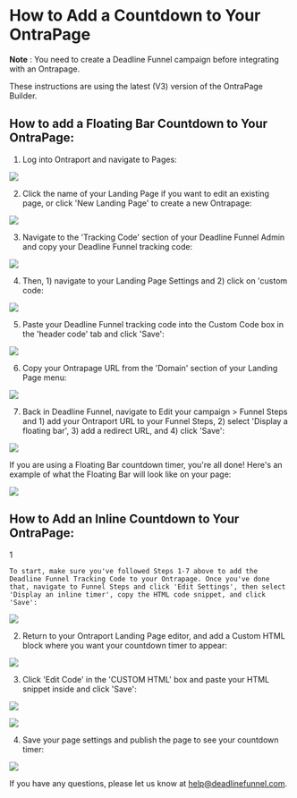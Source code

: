 # How to Add a Countdown to Your OntraPage

**Note** : You need to create a Deadline Funnel campaign before integrating with an Ontrapage.

These instructions are using the latest \(V3\) version of the OntraPage Builder.

## How to add a Floating Bar Countdown to Your OntraPage:

1. Log into Ontraport and navigate to Pages:

![](https://s3.amazonaws.com/helpscout.net/docs/assets/53974d6ce4b0c76107b109d1/images/5a2049952c7d3a71c72be199/file-tIk1Gk28bq.png)

2. Click the name of your Landing Page if you want to edit an existing page, or click 'New Landing Page' to create a new Ontrapage:

![](https://s3.amazonaws.com/helpscout.net/docs/assets/53974d6ce4b0c76107b109d1/images/5b9013f00428631d7a8abd9b/file-kVQtCIeQla.png)

3. Navigate to the 'Tracking Code' section of your Deadline Funnel Admin and copy your Deadline Funnel tracking code:

![](https://s3.amazonaws.com/helpscout.net/docs/assets/53974d6ce4b0c76107b109d1/images/5c65c2862c7d3a66e32e7873/file-p3lBofFRVd.png)

4. Then, 1\) navigate to your Landing Page Settings and 2\) click on 'custom code:

![](https://s3.amazonaws.com/helpscout.net/docs/assets/53974d6ce4b0c76107b109d1/images/5b9014eb2c7d3a03f89e7d00/file-H0CIEmQsT2.png)

5. Paste your Deadline Funnel tracking code into the Custom Code box in the 'header code' tab and click 'Save':

![](https://s3.amazonaws.com/helpscout.net/docs/assets/53974d6ce4b0c76107b109d1/images/5b9015610428631d7a8abdb8/file-1Ch2yiFiQk.png)

6. Copy your Ontrapage URL from the 'Domain' section of your Landing Page menu:

![](https://s3.amazonaws.com/helpscout.net/docs/assets/53974d6ce4b0c76107b109d1/images/5b9017922c7d3a03f89e7d1f/file-aHkRQRTSKG.png)

7. Back in Deadline Funnel, navigate to Edit your campaign &gt; Funnel Steps and 1\) add your Ontraport URL to your Funnel Steps, 2\) select 'Display a floating bar', 3\) add a redirect URL, and 4\) click 'Save':

![](https://s3.amazonaws.com/helpscout.net/docs/assets/53974d6ce4b0c76107b109d1/images/5c783c362c7d3a0cb932155e/file-JDPyIgnWsG.png)

If you are using a Floating Bar countdown timer, you're all done! Here's an example of what the Floating Bar will look like on your page:

![](https://s3.amazonaws.com/helpscout.net/docs/assets/53974d6ce4b0c76107b109d1/images/5c65c0a12c7d3a66e32e783a/file-r2622Bfum3.png)

## How to Add an Inline Countdown to Your OntraPage:

1

```text
To start, make sure you've followed Steps 1-7 above to add the Deadline Funnel Tracking Code to your Ontrapage. Once you've done that, navigate to Funnel Steps and click 'Edit Settings', then select 'Display an inline timer', copy the HTML code snippet, and click 'Save': 
```

![](https://s3.amazonaws.com/helpscout.net/docs/assets/53974d6ce4b0c76107b109d1/images/5c783cd22c7d3a0cb9321570/file-hMgAYWDhqC.png)

2. Return to your Ontraport Landing Page editor, and add a Custom HTML block where you want your countdown timer to appear:

![](https://s3.amazonaws.com/helpscout.net/docs/assets/53974d6ce4b0c76107b109d1/images/5b901c230428631d7a8abe18/file-0DZJjqxpfr.png)

3. Click 'Edit Code' in the 'CUSTOM HTML' box and paste your HTML snippet inside and click 'Save':

![](https://s3.amazonaws.com/helpscout.net/docs/assets/53974d6ce4b0c76107b109d1/images/5b901c5b0428631d7a8abe21/file-9rmpv5RqSa.png)

![](https://s3.amazonaws.com/helpscout.net/docs/assets/53974d6ce4b0c76107b109d1/images/5b901d820428631d7a8abe32/file-nfCB5O5EC4.png)

4. Save your page settings and publish the page to see your countdown timer:

![](https://s3.amazonaws.com/helpscout.net/docs/assets/53974d6ce4b0c76107b109d1/images/5b901d582c7d3a03f89e7d72/file-X1gBW1GpBU.png)

If you have any questions, please let us know at [help@deadlinefunnel.com](mailto:mailto:help@deadlinefunnel.com).


